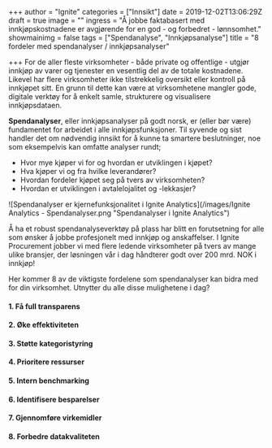 +++
author = "Ignite"
categories = ["Innsikt"]
date = 2019-12-02T13:06:29Z
draft = true
image = ""
ingress = "Å jobbe faktabasert med innkjøpskostnadene er avgjørende for en god - og forbedret - lønnsomhet."
showmainimg = false
tags = ["Spendanalyse", "Innkjøpsanalyse"]
title = "8 fordeler med spendanalyser / innkjøpsanalyser"

+++
For de aller fleste virksomheter - både private og offentlige - utgjør innkjøp av varer og tjenester en vesentlig del av de totale kostnadene. Likevel har flere virksomheter ikke tilstrekkelig oversikt eller kontroll på innkjøpet sitt. En grunn til dette kan være at virksomhetene mangler gode, digitale verktøy for å enkelt samle, strukturere og visualisere innkjøpsdataen. 

**Spendanalyser**, eller innkjøpsanalyser på godt norsk, er (eller bør være) fundamentet for arbeidet i alle innkjøpsfunksjoner. Til syvende og sist handler det om nødvendig innsikt for å kunne ta smartere beslutninger, noe som eksempelvis kan omfatte analyser rundt;

* Hvor mye kjøper vi for og hvordan er utviklingen i kjøpet?
* Hva kjøper vi og fra hvilke leverandører?
* Hvordan fordeler kjøpet seg på tvers av virksomheten?
* Hvordan er utviklingen i avtalelojalitet og -lekkasjer?

![Spendanalyser er kjernefunksjonalitet i Ignite Analytics](/images/Ignite Analytics - Spendanalyser.png "Spendanalyser i Ignite Analytics")

Å ha et robust spendanalyseverktøy på plass har blitt en forutsetning for alle som ønsker å jobbe profesjonelt med innkjøp og anskaffelser. I Ignite Procurement jobber vi med flere ledende virksomheter på tvers av mange ulike bransjer, der løsningen vår i dag håndterer godt over 200 mrd. NOK i innkjøp! 

Her kommer 8 av de viktigste fordelene som spendanalyser kan bidra med for din virksomhet. Utnytter du alle disse mulighetene i dag?

#### 1. Få full transparens

#### 2. Øke effektiviteten

#### 3. Støtte kategoristyring

#### 4. Prioritere ressurser

#### 5. Intern benchmarking

#### 6. Identifisere besparelser

#### 7. Gjennomføre virkemidler

#### 8. Forbedre datakvaliteten